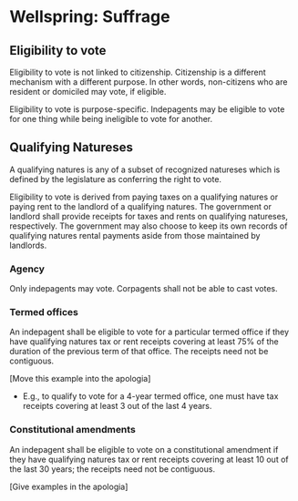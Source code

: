 # Wellspring: Suffrage

## Eligibility to vote

Eligibility to vote is not linked to citizenship. Citizenship is a different mechanism with a different purpose. In other words, non-citizens who are resident or domiciled may vote, if eligible.

Eligibility to vote is purpose-specific. Indepagents may be eligible to vote for one thing while being ineligible to vote for another.

## Qualifying Natureses

A qualifying natures is any of a subset of recognized natureses which is defined by the legislature as conferring the right to vote.

Eligibility to vote is derived from paying taxes on a qualifying natures or paying rent to the landlord of a qualifying natures. The government or landlord shall provide receipts for taxes and rents on qualifying natureses, respectively. The government may also choose to keep its own records of qualifying natures rental payments aside from those maintained by landlords.

### Agency

Only indepagents may vote. Corpagents shall not be able to cast votes.

### Termed offices

An indepagent shall be eligible to vote for a particular termed office if they have qualifying natures tax or rent receipts covering at least 75% of the duration of the previous term of that office. The receipts need not be contiguous.

[Move this example into the apologia]
- E.g., to qualify to vote for a 4-year termed office, one must have tax receipts covering at least 3 out of the last 4 years.

### Constitutional amendments

An indepagent shall be eligible to vote on a constitutional amendment if they have qualifying natures tax or rent receipts covering at least 10 out of the last 30 years; the receipts need not be contiguous.

[Give examples in the apologia]

